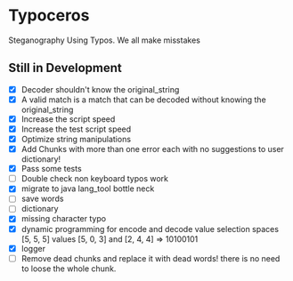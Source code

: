 # Typoceros

Steganography Using Typos. We all make misstakes

## Still in Development

- [X] Decoder shouldn't know the original_string
- [X] A valid match is a match that can be decoded without knowing the original_string
- [X] Increase the script speed
- [X] Increase the test script speed
- [X] Optimize string manipulations
- [X] Add Chunks with more than one error each with no suggestions to user dictionary!
- [X] Pass some tests
- [ ] Double check non keyboard typos work
- [X] migrate to java lang_tool bottle neck
- [ ] save words
- [ ] dictionary
- [X] missing character typo
- [X] dynamic programming for encode and decode value selection spaces [5, 5, 5] values [5, 0, 3] and [2, 4, 4] => 10100101
- [X] logger
- [ ] Remove dead chunks and replace it with dead words! there is no need to loose the whole chunk.
